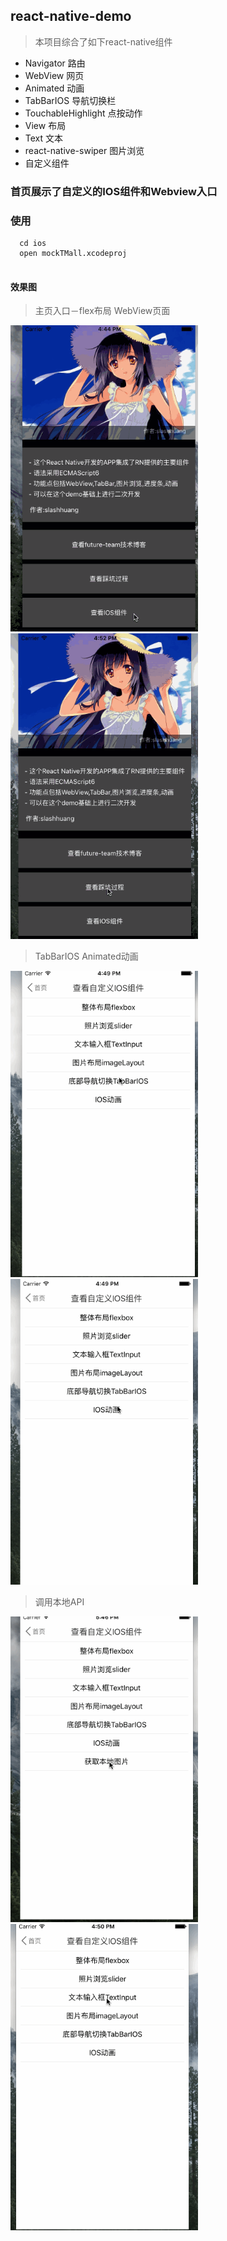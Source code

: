 ## react-native-demo
> 本项目综合了如下react-native组件

- Navigator   路由
- WebView     网页  
- Animated    动画
- TabBarIOS   导航切换栏
- TouchableHighlight   点按动作
- View  布局
- Text 文本
- react-native-swiper 图片浏览
- 自定义组件 

### 首页展示了自定义的IOS组件和Webview入口

### 使用
```
  cd ios
  open mockTMall.xcodeproj
  
```
#### 效果图

>主页入口－flex布局   WebView页面

<div style＝"width:100%">
<img src='./Assets/readme/indexapp.gif' width='300px'>
<img src='./Assets/readme/webview.gif' width='300px'>
</div>

>TabBarIOS   Animated动画

<div style＝"width:100%">
<img src='./Assets/readme/tabbar.gif' width='300px'>
<img src='./Assets/readme/animation.gif' width='300px'>
</div>

>调用本地API

<div style＝"width:100%">
<img src='./Assets/readme/cameraRoll.gif' width='300px'>
<img src='./Assets/readme/textinput.gif' width='300px'>
</div>


